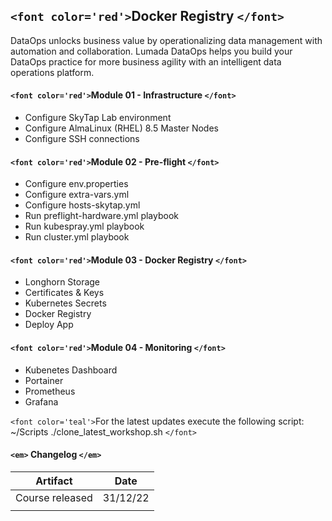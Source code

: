 ## `<font color='red'>`Docker Registry `</font>`
DataOps unlocks business value by operationalizing data management with automation and collaboration. Lumada DataOps helps you build your DataOps practice for more business agility with an intelligent data operations platform.

#### `<font color='red'>`Module 01 - Infrastructure `</font>`
* Configure SkyTap Lab environment
* Configure AlmaLinux (RHEL) 8.5 Master Nodes
* Configure SSH connections

#### `<font color='red'>`Module 02 - Pre-flight `</font>`
* Configure env.properties
* Configure extra-vars.yml
* Configure hosts-skytap.yml
* Run preflight-hardware.yml playbook
* Run kubespray.yml playbook
* Run cluster.yml playbook

#### `<font color='red'>`Module 03 - Docker Registry `</font>`
* Longhorn Storage
* Certificates & Keys
* Kubernetes Secrets
* Docker Registry
* Deploy App

#### `<font color='red'>`Module 04 - Monitoring `</font>`
* Kubenetes Dashboard
* Portainer
* Prometheus
* Grafana

`<font color='teal'>`For the latest updates execute the following script: ~/Scripts ./clone_latest_workshop.sh `</font>`

#### `<em>` Changelog `</em>`

| Artifact        | Date     |
| --------------- | -------- |
| Course released | 31/12/22 |
|                 |          |
